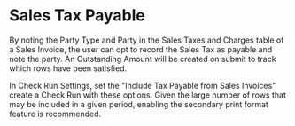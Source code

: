 # Sales Tax Payable

By noting the Party Type and Party in the Sales Taxes and Charges table of a Sales Invoice, the user can opt to record the Sales Tax as payable and note the party. An Outstanding Amount will be created on submit to track which rows have been satisfied.

In Check Run Settings, set the "Include Tax Payable from Sales Invoices" create a Check Run with these options. Given the large number of rows that may be included in a given period, enabling the secondary print format feature is recommended. 